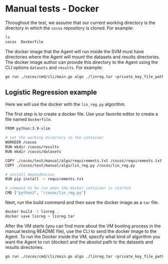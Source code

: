 # Manual tests - Docker

Throughout the test, we assume that our current working directory is the directory in which the `cocos` repository is cloned. For example:
```bash
ls
cocos  Dockerfile
```
The docker image that the Agent will run inside the SVM must have directories where the Agent will mount the datasets and results directories. The docker image author can provide this directory to the Agent using the CLI options `datasets` and `results`. For example:
```bash
go run ./cocos/cmd/cli/main.go algo ./linreg.tar <private_key_file_path> -a docker --results "/cocos/results" --datasets "/cocos/datasets" ./linreg.tar
```

## Logistic Regression example

Here we will use the docker with the `lin_reg.py` algorithm.

The first step is to create a docker file. Use your favorite editor to create a file named `Dockerfile`.

```bash
FROM python:3.9-slim

# set the working directory in the container
WORKDIR /cocos
RUN mkdir /cocos/results
RUN mkdir /cocos/datasets 

COPY ./cocos/test/manual/algo/requirements.txt /cocos/requirements.txt
COPY ./cocos/test/manual/algo/lin_reg.py /cocos/lin_reg.py

# install dependencies
RUN pip install -r requirements.txt

# command to be run when the docker container is started
CMD ["python3", "/cocos/lin_reg.py"]
```

Next, run the build command and then save the docker image as a `tar` file.
```bash
docker build -t linreg .
docker save linreg > linreg.tar
```

After the VM starts (you can find more about the VM booting process in the manual testing README file), use the CLI to send the docker image to the Agent. To run the Docker inside the VM, specify what kind of algorithm you want the Agent to run (docker) and the absolut path to the datasets and results directories.

```bash
go run ./cocos/cmd/cli/main.go algo ./linreg.tar <private_key_file_path> -a docker --results "/cocos/results" --datasets "/cocos/datasets" ./linreg.tar
```
